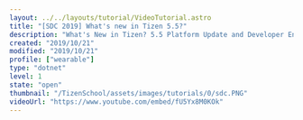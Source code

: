 ```yaml
---
layout: ../../layouts/tutorial/VideoTutorial.astro
title: "[SDC 2019] What's new in Tizen 5.5?"
description: "What's New in Tizen? 5.5 Platform Update and Developer Environment - Hobum Kwon, David Ortinau, and Diego Lizarazo Rivera"
created: "2019/10/21"
modified: "2019/10/21"
profile: ["wearable"]
type: "dotnet"
level: 1
state: "open"
thumbnail: "/TizenSchool/assets/images/tutorials/0/sdc.PNG"
videoUrl: "https://www.youtube.com/embed/fU5Yx8M0KOk"
---
```

